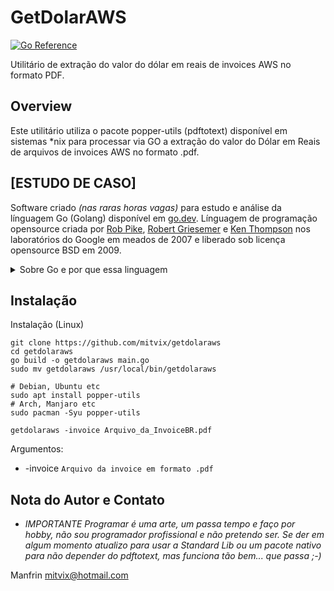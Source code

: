 # GetDolarAWS
[![Go Reference](https://pkg.go.dev/badge/mitvix/cloudcost.svg)](https://pkg.go.dev/mitvix/cloudcost)

Utilitário de extração do valor do dólar em reais de invoices AWS no formato PDF.

## Overview

Este utilitário utiliza o pacote popper-utils (pdftotext) disponível em sistemas *nix para processar via GO a extração do valor do Dólar em Reais de arquivos de invoices AWS no formato .pdf.


## [ESTUDO DE CASO]
Software criado _(nas raras horas vagas)_ para estudo e análise da línguagem Go (Golang) disponível em [go.dev](https://go.dev). Línguagem de programação opensource criada por [Rob Pike](https://pt.wikipedia.org/wiki/Rob_Pike), [Robert Griesemer](https://en.wikipedia.org/wiki/Robert_Griesemer) e [Ken Thompson](https://pt.wikipedia.org/wiki/Ken_Thompson) nos laboratórios do Google em meados de 2007 e liberado sob licença opensource BSD em 2009.

<details>

<summary>Sobre Go e por que essa linguagem</summary>

### Golang

Go foi projetado inicialmente com o objetivo de substituir projetos em C e C++ dentro do Google, por isso possui características simílares a essas línguagens, incluindo sua síntaxe, mas com abstrações voltadas a simplicidade e legibilidade, além de uma forte combinação de suporte a concorrência e desempenho. Sua estrutura automática de gerenciamento de memória (Garbage Collector) facilita a vida do desenvolvedor, mas gera overhead que a deixa pouco atrás em performance quando comparada a C, C++ e Rust, porém, muito a frente em desempenho em relação a Python, Java, PHP e etc. 

E mesmo perdendo em performance para Rust e C++, Go se tornou uma línguagem equilibrada que combina estruturas de baixo nível de C com a usabilidade do mundo moderno e sem o pesadelo da Orientação a Objetos, fazendo dela uma línguagem de programação simples, completa e perfeita para o uso em APIs, Micro serviços, Web Dev, Cloud e etc. 

Dentre os principais projetos escritos em Go, temos Kubernetes, kubectl, Minikube, Docker e outros. Veja mais em [https://go.dev/solutions/cloud#use-case](https://go.dev/solutions/cloud#use-case)

### Por que Go ?

_"Seria em Rust, mas a partir do capítulo 5 Rust se tornou complexo demais"_

O objetivo foi de focar esforços no aprendizado de uma línguagem moderna para pequenos projetos paralelos, em Go foi possível encontrar uma curva de aprendizado curta, pois sua semântica segue padrões já conhecidos de outras línguagens como C, mas sem as dores do uso de uma línguagem nosafe. Aliado a capacidade de criar códigos usando concorrência e paralelismo de forma rápida e simples, Go demonstrou ser a opção mais adequada para o objetivo de percorrer gigabytes de arquivos em busca de padrões para extrair informações de forma rápida e precisa sem a necessidade de concluir um doutorado para isso.

</details>

## Instalação

Instalação (Linux)
```
git clone https://github.com/mitvix/getdolaraws
cd getdolaraws
go build -o getdolaraws main.go
sudo mv getdolaraws /usr/local/bin/getdolaraws

# Debian, Ubuntu etc
sudo apt install popper-utils
# Arch, Manjaro etc
sudo pacman -Syu popper-utils

getdolaraws -invoice Arquivo_da_InvoiceBR.pdf

```

Argumentos:

* -invoice `Arquivo da invoice em formato .pdf`


## Nota do Autor e Contato

* _IMPORTANTE Programar é uma arte, um passa tempo e faço por hobby, não sou programador profissional e não pretendo ser. Se der em algum momento atualizo para usar a Standard Lib ou um pacote nativo para não depender do pdftotext, mas funciona tão bem... que passa ;-)_

Manfrin <mitvix@hotmail.com>
